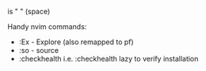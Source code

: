 <leader> is " " (space)

Handy nvim commands:
- :Ex - Explore (also remapped to <leader>pf)
- :so - source
- :checkhealth <rtp alias> i.e. :checkhealth lazy to verify installation
